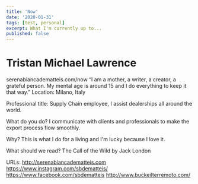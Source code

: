 ```yaml
---
title: 'Now'
date: '2020-01-31'
tags: [test, personal]
excerpt: What I'm currently up to...
published: false
---
```


# Tristan Michael Lawrence

serenabiancadematteis.com/now
“I am a mother, a writer, a creator, a grateful person. My mental age is around 15 and I do everything to keep it that way.”
Location:
Milano, Italy

Professional title:
Supply Chain employee, I assist dealerships all around the world.

What do you do?
I communicate with clients and professionals to make the export process flow smoothly.

Why?
This is what I do for a living and I'm lucky because I love it.

What should we read?
The Call of the Wild by Jack London

URLs:
http://serenabiancadematteis.com
https://www.instagram.com/sbdematteis/
https://www.facebook.com/sbdematteis
http://www.buckeilterremoto.com/
